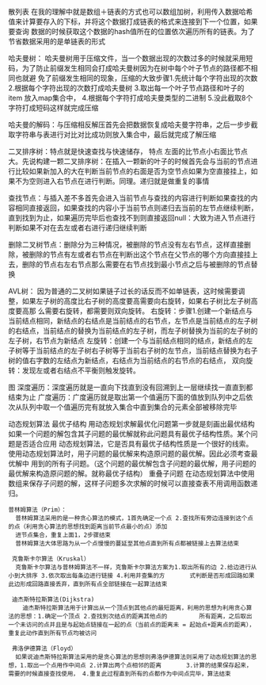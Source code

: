 散列表
  在我的理解中就是数组＋链表的方式也可以数组加树，利用传入数据哈希值来计算要存入的下标，并将这个数据打成链表的格式来连接到下一个位置，如果要查询
  数据的时候获取这个数据的hash值所在的位置依次遍历所有的链表。为了节省数据采用的是单链表的形式

哈夫曼树：
  哈夫曼树用于压缩文件，当一个数据出现的次数过多的时候就采用短码，为了防止前缀发生相同会打成哈夫曼树因为在树中每个叶子节点的路径都不相同也就避    免了前缀发生相同的现象，压缩的大致步骤1.先统计每个字符出现的次数 2.根据每个字符出现的次数打成哈夫曼树 3.取出每一个叶子节点路径和叶子的item    放入map集合中， 4.根据每个字符打成哈夫曼类型的二进制 5.没此截取8个字符打成短码这样就完成压缩

哈夫曼的解码：与压缩相反解压首先会把数据恢复成哈夫曼字符串，之后一步步截取字符串与表进行对比对比成功则放入集合中，最后就完成了解压缩

二叉排序树：特点就是快速查找与快速储存， 特点 左面的比节点小右面比节点大。先说构建一颗二叉排序树：在插入一颗新的叶子的时候首先会与当前的节点进行比较如果新加入的大在判断当前节点的右面是否为空节点如果为空直接挂上，如果不为空则进入右节点在进行判断。同理。递归就是做重复的事情

查找节点：与插入差不多首先会进入当前节点与查找的内容进行判断如果查找的内容相同直接返回，如果查找的内容小于当前节点则递归去当前的左节点继续判断，直到找到为止，如果遍历完毕后也查找不到则直接返回null：大致为进入节点进行判断如果不对在去左或者右进行递归继续判断

删除二叉树节点：删除分为三种情况，被删除的节点没有左右节点，这样直接删除，被删除的节点有左或者右节点在判断出这个节点在父节点的哪个方向直接挂上去，删除的节点右左右节点那么需要在右节点找到最小节点之后与被删除的节点替换

AVL树：
  因为普通的二叉树如果链子过长的话反而不如单链表，这时候需要调整，如果左子树的高度比右子树的高度要高需要向右旋转，如果右子树比左子树高度要高那      么需要右旋转，都需要则双向旋转。
    右旋转：步骤1.创建一个新结点与当前结点相同，新结点的右结点是当前结点的右节点，左节点是当前结点的左子树的右结点，当前结点的替换为当前结点的左子树，而左子树替换为当前的左子树的左子树，右节点为新结点
    左旋转：创建一个与当前结点相同的结点，新结点的左子树等于当前结点的左子树右子树等于当前右子树的左节点，当前结点替换为右子树的值右字数的左结点为新结点，右结点为当前结点的右节点的右结点，
      双向旋转：发现左或者右结点不平衡则触发旋转。
      
      
图
  深度遍历：深度遍历就是一直向下找直到没有回溯到上一层继续找一直直到都结束为止
  广度遍历：广度遍历就是取出第一个值遍历下面的值放到队列中之后依次从队列中取一个值遍历完有就放入集合中直到集合的元素全部被移除完毕
  
 动态规划算法
    最优子结构
      用动态规划求解最优化问题第一步就是刻画出最优结构如果一个问题的解包含其子问题的最优解就称此问题具有最优子结构性质。某个问题是否适合应用       动态规划算法，它是否具有最优子结构性质是一个很好的线索。使用动态规划算法时，用子问题的最优解来构造原问题的最优解。因此必须考查最优解中       用到的所有子问题。（这个问题的最优解包含子问题的最优解，用子问题的最优解来构造原问题的解。就称最优子结构）
    重叠子问题
      在动态规划算法中使用数组来保存子问题的解，这样子问题多次求解的时候可以直接查表不用调用函数递归。
      
    普林姆算法（Prim）：
      普林姆算法采用的是一种贪心算法的模式，1首先确定一个点 2.查找所有旁边连接到这个点的点（利用贪心算法的思想找到距离当前节点最小的点）添加
      进节点集合，重复上面1，2步骤结束
      普林姆算法大体思路为从一个点慢慢的蔓延至其他点直到所有点都被链接上去算法结束
      
     克鲁斯卡尔算法（Kruskal）
      克鲁斯卡尔算法与普林姆算法不一样，克鲁斯卡尔算法方案为1.取出所有的边 2.给边进行从小到大排序 3.依次取出每条边进行链接 4.利用并查集的方       式判断是否形成回路如果此边形成回路直接丢弃，直到所有点全部链接在一起算法结束
      
     迪杰斯特拉斯算法(Dijkstra)
        迪杰斯特拉斯算法用于计算出从一个顶点到其他点的最短距离，利用的思想为利用贪心算法的思想：1.确定一个顶点 2.查找到次结点的距离其他点的         所有距离，之后取出一个未访问的点并且是与起始点链接在一起的点（当前点的距离未 = 起始点+距离点的距离），重复此动作直到所有节点均被访问
        
     弗洛伊德算法（Floyd）
      如果说迪杰斯特拉斯算法采用的是贪心算法的思想则弗洛伊德算法则采用了动态规划算法的思想，1.取出一个点用作中间点 2.计算出两个点相邻的距离       3.计算的结果保存起来，需要的时候直接查找使用， 4.重复此过程直到所有的点都作为中间点完毕，算法结束
      
      
